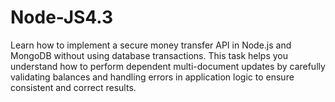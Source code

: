 # Node-JS4.3
Learn how to implement a secure money transfer API in Node.js and MongoDB without using database transactions. This task helps you understand how to perform dependent multi-document updates by carefully validating balances and handling errors in application logic to ensure consistent and correct results.
